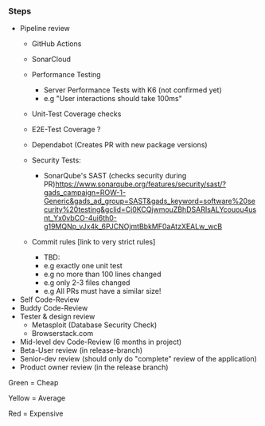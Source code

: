 ### Steps

- Pipeline review
  - GitHub Actions
  - SonarCloud
  - Performance Testing
    - Server Performance Tests with K6 (not confirmed yet)
    - e.g "User interactions should take 100ms"

  - Unit-Test Coverage checks
  - E2E-Test Coverage ?
  - Dependabot (Creates PR with new package versions)
  - Security Tests:
    - SonarQube's SAST (checks security during PR)<https://www.sonarqube.org/features/security/sast/?gads_campaign=ROW-1-Generic&gads_ad_group=SAST&gads_keyword=software%20security%20testing&gclid=Cj0KCQjwmouZBhDSARIsALYcouou4usnt_Yx0vbCO-4ui6th0-g19MQNp_vJx4k_6PJCNOjmtBbkMF0aAtzXEALw_wcB>
  - Commit rules [link to very strict rules]
    - TBD:
    - e.g exactly one unit test
    - e.g no more than 100 lines changed
    - e.g only 2-3 files changed
    - e.g All PRs must have a similar size!
- Self Code-Review
- Buddy Code-Review
- Tester & design review
  - Metasploit (Database Security Check)
  - Browserstack.com
- Mid-level dev Code-Review (6 months in project)
- Beta-User review (in release-branch)
- Senior-dev review (should only do "complete" review of the application)
- Product owner review (in the release branch)

Green = Cheap

Yellow = Average

Red = Expensive

